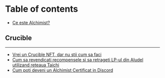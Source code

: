 # Table of contents

* [Ce este Alchimist?](README.md)

## Crucible

---

* [Vrei un Crucible NFT, dar nu stii cum sa faci](romanian-vrei-un-crucible-nft-dar-nu-stii-cum-sa-faci.md)
* [Cum sa revendicati recompensele si sa retrageti LP-ul din Aludel utilizand reteaua Taichi](romanian-cum-sa-revendicati-recompensele-si-sa-retrageti-lp-ul-din-aludel-utilizand-reteaua-taichi.md)
* [Cum poti deveni un Alchimist Certificat in Discord](romanian-cum-poti-deveni-un-alchimist-certificat-in-discord.md)

